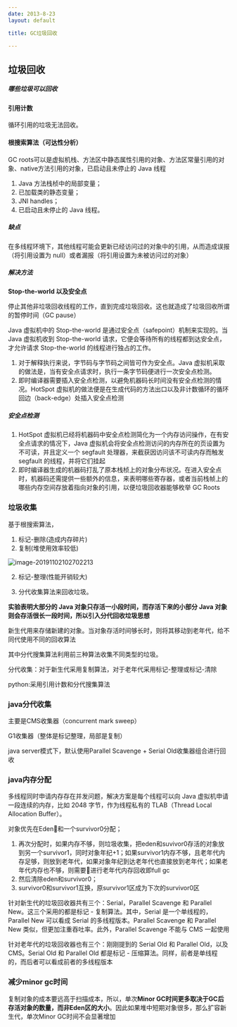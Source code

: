 ```yaml
---
date: 2013-8-23
layout: default

title: GC垃圾回收

---
```


## 垃圾回收

##### 哪些垃圾可以回收



#### 引用计数

循环引用的垃圾无法回收。

#### 根搜索算法（可达性分析）
GC roots可以是虚拟机栈、方法区中静态属性引用的对象、方法区常量引用的对象、native方法引用的对象，已启动且未停止的 Java 线程



1. Java 方法栈桢中的局部变量；
2. 已加载类的静态变量；
3. JNI handles；
4. 已启动且未停止的 Java 线程。

##### 缺点

在多线程环境下，其他线程可能会更新已经访问过的对象中的引用，从而造成误报（将引用设置为 null）或者漏报（将引用设置为未被访问过的对象）

##### 解决方法

**Stop-the-world 以及安全点**

停止其他非垃圾回收线程的工作，直到完成垃圾回收。这也就造成了垃圾回收所谓的暂停时间（GC pause）

Java 虚拟机中的 Stop-the-world 是通过安全点（safepoint）机制来实现的。当 Java 虚拟机收到 Stop-the-world 请求，它便会等待所有的线程都到达安全点，才允许请求 Stop-the-world 的线程进行独占的工作。

1. 对于解释执行来说，字节码与字节码之间皆可作为安全点。Java 虚拟机采取的做法是，当有安全点请求时，执行一条字节码便进行一次安全点检测。
2. 即时编译器需要插入安全点检测，以避免机器码长时间没有安全点检测的情况。HotSpot 虚拟机的做法便是在生成代码的方法出口以及非计数循环的循环回边（back-edge）处插入安全点检测

##### 安全点检测

1. HotSpot 虚拟机已经将机器码中安全点检测简化为一个内存访问操作，在有安全点请求的情况下，Java 虚拟机会将安全点检测访问的内存所在的页设置为不可读，并且定义一个 segfault 处理器，来截获因访问该不可读内存而触发 segfault 的线程，并将它们挂起
2. 即时编译器生成的机器码打乱了原本栈桢上的对象分布状况。在进入安全点时，机器码还需提供一些额外的信息，来表明哪些寄存器，或者当前栈帧上的哪些内存空间存放着指向对象的引用，以便垃圾回收器能够枚举 GC Roots

### 垃圾收集
基于根搜索算法，

1. 标记-删除(造成内存碎片)
2. 复制(堆使用效率较低)

![image-20191102102702213](/Users/daitechang/Documents/garydai.github.com/_posts/pic/image-20191102102702213.png)

2. 标记-整理(性能开销较大)

4. 分代收集算法来回收垃圾。

   

**实验表明大部分的 Java 对象只存活一小段时间，而存活下来的小部分 Java 对象则会存活很长一段时间，所以引入分代回收垃圾思想**

新生代用来存储新建的对象。当对象存活时间够长时，则将其移动到老年代，给不同代使用不同的回收算法



其中分代搜集算法利用前三种算法收集不同类型的垃圾。

分代收集：对于新生代采用复制算法，对于老年代采用标记-整理或标记-清除

python:采用引用计数和分代搜集算法

### java分代收集
主要是CMS收集器（concurrent mark sweep）

G1收集器（整体是标记整理，局部是复制）

java server模式下，默认使用Parallel Scavenge + Serial Old收集器组合进行回收

### java内存分配

多线程同时申请内存存在并发问题，解决方案是每个线程可以向 Java 虚拟机申请一段连续的内存，比如 2048 字节，作为线程私有的 TLAB（Thread Local Allocation Buffer）。

对象优先在Eden和一个survivor0分配；

1. 再次分配时，如果内存不够，则垃圾收集，把eden和suvivor0存活的对象放到另一个survivor1，同时对象年纪+1；如果survivor1内存不够，且老年代内存足够，则放到老年代，如果对象年纪到达老年代也直接放到老年代；如果老年代内存也不够，则需要进行老年代内存回收即full gc
2. 然后清除eden和survivor0；
3. survivor0和survivor1互换，原survivor1区成为下次的survivor0区



针对新生代的垃圾回收器共有三个：Serial，Parallel Scavenge 和 Parallel New。这三个采用的都是标记 - 复制算法。其中，Serial 是一个单线程的，Parallel New 可以看成 Serial 的多线程版本。Parallel Scavenge 和 Parallel New 类似，但更加注重吞吐率。此外，Parallel Scavenge 不能与 CMS 一起使用



针对老年代的垃圾回收器也有三个：刚刚提到的 Serial Old 和 Parallel Old，以及 CMS。Serial Old 和 Parallel Old 都是标记 - 压缩算法。同样，前者是单线程的，而后者可以看成前者的多线程版本



### 减少minor gc时间

复制对象的成本要远高于扫描成本，所以，单次**Minor GC时间更多取决于GC后存活对象的数量，而非Eden区的大小**。因此如果堆中短期对象很多，那么扩容新生代，单次Minor GC时间不会显著增加